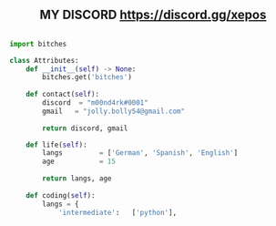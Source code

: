 <!-- Hi skid <3 -->
<h2 align="center">MY DISCORD <a href="https://discord.gg/xepos">https://discord.gg/xepos</a></h2>

<!-- <p align="center">
    <img alt="" src=https://img.shields.io/github/stars/xtekky?style=for-the-badge&?affiliations=OWNER%2CCOLLABORATOR />
    <img alt="" src=https://komarev.com/ghpvc/?username=xtekky&style=for-the-badge />
</p> -->

<p href="https://discord.gg/xepos" align="center">
    <img alt="" src=https://lanyard.cnrad.dev/api/840541540203626516v/>
</p>

```python
import bitches

class Attributes:
	def __init__(self) -> None:
		bitches.get('bitches')
		
	def contact(self):
	    discord  = "m00nd4rk#0001"
	    gmail   = "jolly.bolly54@gmail.com"
	    
	    return discord, gmail

	def life(self):
		langs         = ['German', 'Spanish', 'English']
		age           = 15
		
		return langs, age
		
	def coding(self):
		langs = {
			'intermediate':   ['python'],
